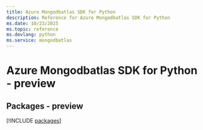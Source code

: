 ```yaml
---
title: Azure Mongodbatlas SDK for Python
description: Reference for Azure Mongodbatlas SDK for Python
ms.date: 10/23/2025
ms.topic: reference
ms.devlang: python
ms.service: mongodbatlas
---
```

# Azure Mongodbatlas SDK for Python - preview
## Packages - preview
[!INCLUDE [packages](mongodbatlas-index.md)]